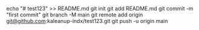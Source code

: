 echo "# test123" >> README.md
git init
git add README.md
git commit -m "first commit"
git branch -M main
git remote add origin git@github.com:kaleanup-indx/test123.git
git push -u origin main

